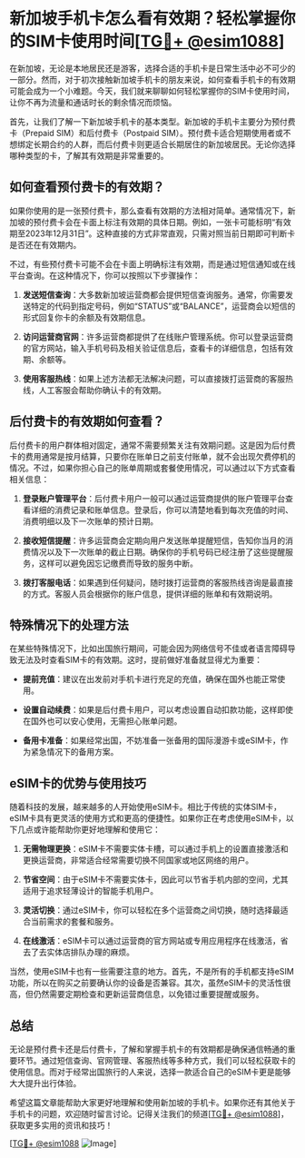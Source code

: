 # 新加坡手机卡怎么看有效期？轻松掌握你的SIM卡使用时间[[TG💪+ @esim1088](https://t.me/s/esim1088)]

在新加坡，无论是本地居民还是游客，选择合适的手机卡是日常生活中必不可少的一部分。然而，对于初次接触新加坡手机卡的朋友来说，如何查看手机卡的有效期可能会成为一个小难题。今天，我们就来聊聊如何轻松掌握你的SIM卡使用时间，让你不再为流量和通话时长的剩余情况而烦恼。

首先，让我们了解一下新加坡手机卡的基本类型。新加坡的手机卡主要分为预付费卡（Prepaid SIM）和后付费卡（Postpaid SIM）。预付费卡适合短期使用者或不想绑定长期合约的人群，而后付费卡则更适合长期居住的新加坡居民。无论你选择哪种类型的卡，了解其有效期是非常重要的。

## 如何查看预付费卡的有效期？

如果你使用的是一张预付费卡，那么查看有效期的方法相对简单。通常情况下，新加坡的预付费卡会在卡面上标注有效期的具体日期。例如，一张卡可能标明“有效期至2023年12月31日”。这种直接的方式非常直观，只需对照当前日期即可判断卡是否还在有效期内。

不过，有些预付费卡可能不会在卡面上明确标注有效期，而是通过短信通知或在线平台查询。在这种情况下，你可以按照以下步骤操作：

1. **发送短信查询**：大多数新加坡运营商都会提供短信查询服务。通常，你需要发送特定的代码到指定号码，例如“STATUS”或“BALANCE”，运营商会以短信的形式回复你卡的余额及有效期信息。
   
2. **访问运营商官网**：许多运营商都提供了在线账户管理系统。你可以登录运营商的官方网站，输入手机号码及相关验证信息后，查看卡的详细信息，包括有效期、余额等。

3. **使用客服热线**：如果上述方法都无法解决问题，可以直接拨打运营商的客服热线，人工客服会帮助你确认卡的有效期。

## 后付费卡的有效期如何查看？

后付费卡的用户群体相对固定，通常不需要频繁关注有效期问题。这是因为后付费卡的费用通常是按月结算，只要你在账单日之前支付账单，就不会出现欠费停机的情况。不过，如果你担心自己的账单周期或套餐使用情况，可以通过以下方式查看相关信息：

1. **登录账户管理平台**：后付费卡用户一般可以通过运营商提供的账户管理平台查看详细的消费记录和账单信息。登录后，你可以清楚地看到每次充值的时间、消费明细以及下一次账单的预计日期。

2. **接收短信提醒**：许多运营商会定期向用户发送账单提醒短信，告知你当月的消费情况以及下一次账单的截止日期。确保你的手机号码已经注册了这些提醒服务，这样可以避免因忘记缴费而导致的服务中断。

3. **拨打客服电话**：如果遇到任何疑问，随时拨打运营商的客服热线咨询是最直接的方式。客服人员会根据你的账户信息，提供详细的账单和有效期说明。

## 特殊情况下的处理方法

在某些特殊情况下，比如出国旅行期间，可能会因为网络信号不佳或者语言障碍导致无法及时查看SIM卡的有效期。这时，提前做好准备就显得尤为重要：

- **提前充值**：建议在出发前对手机卡进行充足的充值，确保在国外也能正常使用。
  
- **设置自动续费**：如果是后付费卡用户，可以考虑设置自动扣款功能，这样即使在国外也可以安心使用，无需担心账单问题。

- **备用卡准备**：如果经常出国，不妨准备一张备用的国际漫游卡或eSIM卡，作为紧急情况下的备用方案。

## eSIM卡的优势与使用技巧

随着科技的发展，越来越多的人开始使用eSIM卡。相比于传统的实体SIM卡，eSIM卡具有更灵活的使用方式和更高的便捷性。如果你正在考虑使用eSIM卡，以下几点或许能帮助你更好地理解和使用它：

1. **无需物理更换**：eSIM卡不需要实体卡槽，可以通过手机上的设置直接激活和更换运营商，非常适合经常需要切换不同国家或地区网络的用户。

2. **节省空间**：由于eSIM卡不需要实体卡，因此可以节省手机内部的空间，尤其适用于追求轻薄设计的智能手机用户。

3. **灵活切换**：通过eSIM卡，你可以轻松在多个运营商之间切换，随时选择最适合当前需求的套餐和服务。

4. **在线激活**：eSIM卡可以通过运营商的官方网站或专用应用程序在线激活，省去了去实体店排队办理的麻烦。

当然，使用eSIM卡也有一些需要注意的地方。首先，不是所有的手机都支持eSIM功能，所以在购买之前要确认你的设备是否兼容。其次，虽然eSIM卡的灵活性很高，但仍然需要定期检查和更新运营商信息，以免错过重要提醒或服务。

## 总结

无论是预付费卡还是后付费卡，了解和掌握手机卡的有效期都是确保通信畅通的重要环节。通过短信查询、官网管理、客服热线等多种方式，我们可以轻松获取卡的使用信息。而对于经常出国旅行的人来说，选择一款适合自己的eSIM卡更是能够大大提升出行体验。

希望这篇文章能帮助大家更好地理解和使用新加坡的手机卡。如果你还有其他关于手机卡的问题，欢迎随时留言讨论。记得关注我们的频道[[TG💪+ @esim1088](https://t.me/s/esim1088)]，获取更多实用的资讯和技巧！ 

[[TG💪+ @esim1088](https://t.me/s/esim1088) ![Image](https://i.postimg.cc/4NQfJmqS/Snipaste-2025-05-13-00-14-12.png)]